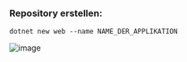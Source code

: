 ### Repository erstellen: 

```dotnet new web --name NAME_DER_APPLIKATION```

![image](https://github.com/user-attachments/assets/243665e1-3c5d-47fd-b8db-27dbfe3ceef9)

